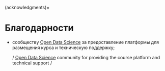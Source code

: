 (acknowledgments)=

# Благодарности

- сообществу [Open Data Science](https://ods.ai) за предоставление платформы для размещения курса и техническую поддержку;

    / [Open Data Science](https://ods.ai) community for providing the course platform and technical support /
